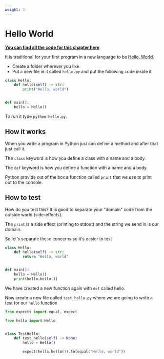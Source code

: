 ```yaml
---
weight: 3
---
```


# Hello World

**[You can find all the code for this chapter here](https://github.com/pmareke/learn-python-with-tests/tree/main/examples/hello)**

It is traditional for your first program in a new language to be [Hello, World](https://en.m.wikipedia.org/wiki/%22Hello,_World!%22_program).

- Create a folder wherever you like
- Put a new file in it called `hello.py` and put the following code inside it

```python
class Hello:
    def hello(self) -> str:
        print("Hello, world")


def main():
    hello = Hello()
```

To run it type `python hello.py`.

## How it works

When you write a program in Python just can define a method and after that just call it.

The `class` keyword is how you define a class with a name and a body.

The `def` keyword is how you define a function with a name and a body.

Python provide out of the box a function called `print` that we use to print out to the console.

## How to test

How do you test this? It is good to separate your "domain" code from the outside world \(side-effects\).

The `print` is a side effect \(printing to stdout\) and the string we send in is our domain.

So let's separate these concerns so it's easier to test

```python
class Hello:
    def hello(self) -> str:
        return "Hello, world"


def main():
    hello = Hello()
    print(hello.hello())
```

We have created a new function again with `def` called hello.

Now create a new file called `test_hello.py` where we are going to write a test for our `hello` function

```python
from expects import equal, expect

from hello import Hello


class TestHello:
    def test_hello(self) -> None:
        hello = Hello()

        expect(hello.hello()).to(equal("Hello, world"))
```
